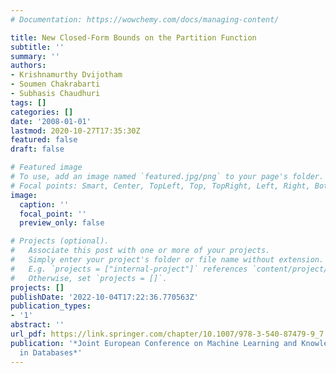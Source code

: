 ```yaml
---
# Documentation: https://wowchemy.com/docs/managing-content/

title: New Closed-Form Bounds on the Partition Function
subtitle: ''
summary: ''
authors:
- Krishnamurthy Dvijotham
- Soumen Chakrabarti
- Subhasis Chaudhuri
tags: []
categories: []
date: '2008-01-01'
lastmod: 2020-10-27T17:35:30Z
featured: false
draft: false

# Featured image
# To use, add an image named `featured.jpg/png` to your page's folder.
# Focal points: Smart, Center, TopLeft, Top, TopRight, Left, Right, BottomLeft, Bottom, BottomRight.
image:
  caption: ''
  focal_point: ''
  preview_only: false

# Projects (optional).
#   Associate this post with one or more of your projects.
#   Simply enter your project's folder or file name without extension.
#   E.g. `projects = ["internal-project"]` references `content/project/deep-learning/index.md`.
#   Otherwise, set `projects = []`.
projects: []
publishDate: '2022-10-04T17:22:36.770563Z'
publication_types:
- '1'
abstract: ''
url_pdf: https://link.springer.com/chapter/10.1007/978-3-540-87479-9_7
publication: '*Joint European Conference on Machine Learning and Knowledge Discovery
  in Databases*'
---
```

